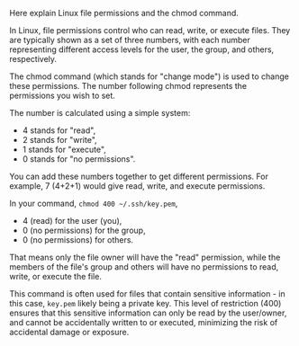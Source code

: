Here explain Linux file permissions and the chmod command.

In Linux, file permissions control who can read, write, or execute files. They are typically shown as a set of three numbers, with each number representing different access levels for the user, the group, and others, respectively.

The chmod command (which stands for "change mode") is used to change these permissions. The number following chmod represents the permissions you wish to set.

The number is calculated using a simple system:

- 4 stands for "read",
- 2 stands for "write",
- 1 stands for "execute",
- 0 stands for "no permissions".

You can add these numbers together to get different permissions. For example, 7 (4+2+1) would give read, write, and execute permissions.

In your command, `chmod 400 ~/.ssh/key.pem`, 

- 4 (read) for the user (you),
- 0 (no permissions) for the group,
- 0 (no permissions) for others.

That means only the file owner will have the "read" permission, while the members of the file's group and others will have no permissions to read, write, or execute the file.

This command is often used for files that contain sensitive information - in this case, `key.pem` likely being a private key. This level of restriction (400) ensures that this sensitive information can only be read by the user/owner, and cannot be accidentally written to or executed, minimizing the risk of accidental damage or exposure.
